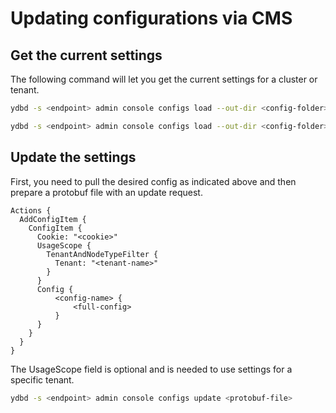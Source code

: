 # Updating configurations via CMS

## Get the current settings

The following command will let you get the current settings for a cluster or tenant.

```bash
ydbd -s <endpoint> admin console configs load --out-dir <config-folder>
```

```bash
ydbd -s <endpoint> admin console configs load --out-dir <config-folder> --tenant <tenant-name>
```

## Update the settings

First, you need to pull the desired config as indicated above and then prepare a protobuf file with an update request.

```
Actions {
  AddConfigItem {
    ConfigItem {
      Cookie: "<cookie>"
      UsageScope {
        TenantAndNodeTypeFilter {
          Tenant: "<tenant-name>"
        }
      }
      Config {
          <config-name> {
              <full-config>
          }
      }
    }
  }
}
```

The UsageScope field is optional and is needed to use settings for a specific tenant.

```bash
ydbd -s <endpoint> admin console configs update <protobuf-file>
```
